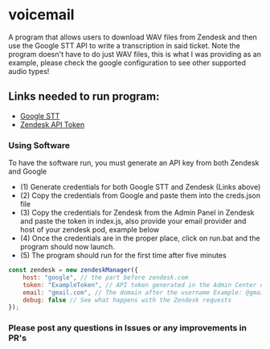 # voicemail
 A program that allows users to download WAV files from Zendesk and then use the Google STT API to write a transcription in said ticket. Note the program doesn't have to do just WAV files, this is what I was providing as an example, please check the google configuration to see other supported audio types!

## Links needed to run program: 
- [Google STT](https://cloud.google.com/speech-to-text "Google's Speech To Text API")
- [Zendesk API Token](https://support.zendesk.com/hc/en-us/community/posts/360001097528-Where-to-find-API-token "Zendesk Generate Token")

### Using Software

To have the software run, you must generate an API key from both Zendesk and Google 


- (1) Generate credentials for both Google STT and Zendesk (Links above)
- (2) Copy the credentials from Google and paste them into the creds.json file
- (3) Copy the credentials for Zendesk from the Admin Panel in Zendesk and paste the token in index.js, also provide your email provider and host of your zendesk pod, example below
- (4) Once the credentials are in the proper place, click on run.bat and the program should now launch.
- (5) The program should run for the first time after five minutes


```javascript
const zendesk = new zendeskManager({
    host: "google", // the part before zendesk.com
    token: "ExampleToken", // API token generated in the Admin Center of Zendesk
    email: "gmail.com", // The domain after the username Example: @gmail.com
    debug: false // See what happens with the Zendesk requests
});
```

### Please post any questions in Issues or any improvements in PR's